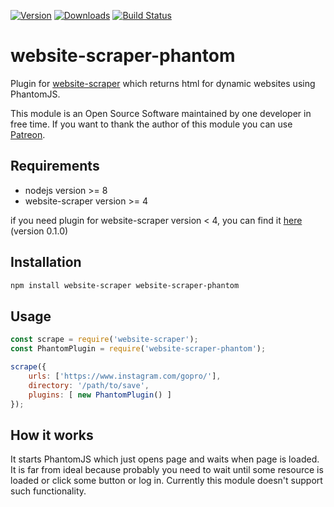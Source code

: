 [![Version](https://img.shields.io/npm/v/website-scraper-phantom.svg?style=flat)](https://www.npmjs.org/package/website-scraper-phantom)
[![Downloads](https://img.shields.io/npm/dm/website-scraper-phantom.svg?style=flat)](https://www.npmjs.org/package/website-scraper-phantom)
[![Build Status](https://travis-ci.org/website-scraper/node-website-scraper-phantom.svg?branch=master)](https://travis-ci.org/website-scraper/node-website-scraper-phantom)

# website-scraper-phantom
Plugin for [website-scraper](https://github.com/s0ph1e/node-website-scraper) which returns html for dynamic websites using PhantomJS.

This module is an Open Source Software maintained by one developer in free time. If you want to thank the author of this module you can use [Patreon](https://www.patreon.com/s0ph1e).

## Requirements
* nodejs version >= 8
* website-scraper version >= 4

if you need plugin for website-scraper version < 4, you can find it [here](https://github.com/website-scraper/node-website-scraper-phantom/blob/0.1/README.md) (version 0.1.0)

## Installation
```sh
npm install website-scraper website-scraper-phantom
```

## Usage
```javascript
const scrape = require('website-scraper');
const PhantomPlugin = require('website-scraper-phantom');

scrape({
    urls: ['https://www.instagram.com/gopro/'],
    directory: '/path/to/save',
    plugins: [ new PhantomPlugin() ]
});
```

## How it works
It starts PhantomJS which just opens page and waits when page is loaded.
It is far from ideal because probably you need to wait until some resource is loaded or click some button or log in. Currently this module doesn't support such functionality.
